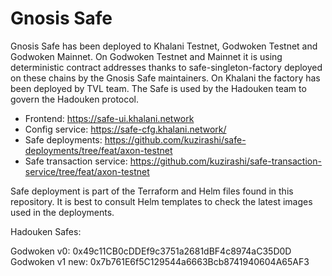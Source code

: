 # Gnosis Safe

Gnosis Safe has been deployed to Khalani Testnet, Godwoken Testnet and Godwoken Mainnet. On Godwoken Testnet and Mainnet it is using deterministic contract addresses thanks to safe-singleton-factory deployed on these chains by the Gnosis Safe maintainers. On Khalani the factory has been deployed by TVL team. The Safe is used by the Hadouken team to govern the Hadouken protocol.

- Frontend: https://safe-ui.khalani.network
- Config service: https://safe-cfg.khalani.network/
- Safe deployments: https://github.com/kuzirashi/safe-deployments/tree/feat/axon-testnet
- Safe transaction service: https://github.com/kuzirashi/safe-transaction-service/tree/feat/axon-testnet

Safe deployment is part of the Terraform and Helm files found in this repository. It is best to consult Helm templates to check the latest images used in the deployments.

Hadouken Safes:

Godwoken v0: 0x49c11CB0cDDEf9c3751a2681dBF4c8974aC35D0D
Godwoken v1 new: 0x7b761E6f5C129544a6663Bcb8741940604A65AF3